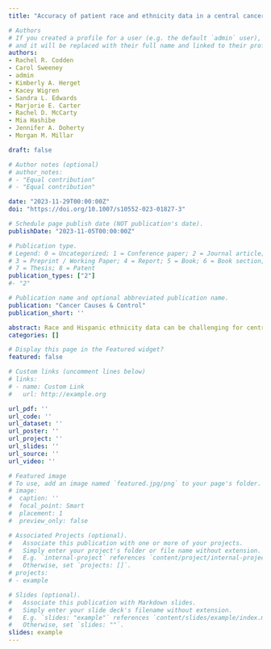 ```yaml
---
title: "Accuracy of patient race and ethnicity data in a central cancer registry"

# Authors
# If you created a profile for a user (e.g. the default `admin` user), write the username (folder name) here 
# and it will be replaced with their full name and linked to their profile.
authors:
- Rachel R. Codden
- Carol Sweeney
- admin
- Kimberly A. Herget
- Kacey Wigren
- Sandra L. Edwards
- Marjorie E. Carter
- Rachel D. McCarty
- Mia Hashibe
- Jennifer A. Doherty
- Morgan M. Millar

draft: false

# Author notes (optional)
# author_notes:
# - "Equal contribution"
# - "Equal contribution"

date: "2023-11-29T00:00:00Z"
doi: "https://doi.org/10.1007/s10552-023-01827-3"

# Schedule page publish date (NOT publication's date).
publishDate: "2023-11-05T00:00:00Z"

# Publication type.
# Legend: 0 = Uncategorized; 1 = Conference paper; 2 = Journal article;
# 3 = Preprint / Working Paper; 4 = Report; 5 = Book; 6 = Book section;
# 7 = Thesis; 8 = Patent
publication_types: ["2"]
#- "2"

# Publication name and optional abbreviated publication name.
publication: "Cancer Causes & Control"
publication_short: ''

abstract: Race and Hispanic ethnicity data can be challenging for central cancer registries to collect. We evaluated the accuracy of the race and Hispanic ethnicity variables collected by the Utah Cancer Registry compared to self-report. Participants were 3,162 cancer survivors who completed questionnaires administered in 2015–2022 by the Utah Cancer Registry. Each survey included separate questions collecting race and Hispanic ethnicity, respectively. Registry-collected race and Hispanic ethnicity were compared to self-reported values for the same individuals. We calculated sensitivity and specificity for each race category and Hispanic ethnicity separately. Survey participants included 323 (10.2%) survivors identifying as Hispanic, a lower proportion Hispanic than the 12.1% in the registry Hispanic variable (sensitivity 88.2%, specificity 96.5%). For race, 43 participants (1.4%) self-identified as American Indian or Alaska Native (AIAN), 32 (1.0%) as Asian, 23 (0.7%) as Black or African American, 16 (0.5%) Pacific Islander (PI), and 2994 (94.7%) as White. The registry race variable classified a smaller proportion of survivors as members of each of these race groups except White. Sensitivity for classification of race as AIAN was 9.3%, Asian 40.6%, Black 60.9%, PI 25.0%, and specificity for each of these groups was > 99%. Sensitivity and specificity for White were 98.8% and 47.4%. Cancer registry race and Hispanic ethnicity data often did not match the individual’s self-identification. Of particular concern is the high proportion of AIAN individuals whose race is misclassified. Continued attention should be directed to the accurate capture of race and ethnicity data by hospitals. 
categories: []

# Display this page in the Featured widget?
featured: false

# Custom links (uncomment lines below)
# links:
# - name: Custom Link
#   url: http://example.org

url_pdf: ''
url_code: ''
url_dataset: ''
url_poster: ''
url_project: ''
url_slides: ''
url_source: ''
url_video: ''

# Featured image
# To use, add an image named `featured.jpg/png` to your page's folder. 
# image:
#  caption: ''
#  focal_point: Smart
#  placement: 1
#  preview_only: false

# Associated Projects (optional).
#   Associate this publication with one or more of your projects.
#   Simply enter your project's folder or file name without extension.
#   E.g. `internal-project` references `content/project/internal-project/index.md`.
#   Otherwise, set `projects: []`.
# projects:
# - example

# Slides (optional).
#   Associate this publication with Markdown slides.
#   Simply enter your slide deck's filename without extension.
#   E.g. `slides: "example"` references `content/slides/example/index.md`.
#   Otherwise, set `slides: ""`.
slides: example
---
```

